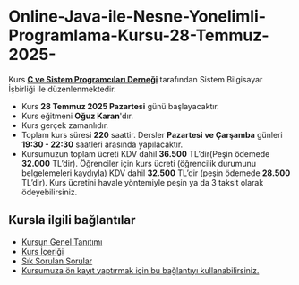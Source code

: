 # Online-Java-ile-Nesne-Yonelimli-Programlama-Kursu-28-Temmuz-2025-

Kurs [__C ve Sistem Programcıları Derneği__](http://www.csystem.org/) tarafından Sistem Bilgisayar İşbirliği ile düzenlenmektedir.
+ Kurs __28 Temmuz 2025 Pazartesi__ günü başlayacaktır.
+ Kurs eğitmeni __Oğuz Karan__'dır.
+ Kurs gerçek zamanlıdır.
+ Toplam kurs süresi __220__ saattir. Dersler __Pazartesi ve Çarşamba__ günleri __19:30 - 22:30__ saatleri arasında yapılacaktır.
+ Kursumuzun toplam ücreti KDV dahil __36.500__ TL’dir(Peşin ödemede __32.000__ TL’dir). Öğrenciler için kurs ücreti (öğrencilik durumunu belgelemeleri kaydıyla) KDV dahil __32.500__ TL’dir (peşin ödemede __28.500__ TL’dir). Kurs ücretini havale yöntemiyle peşin ya da 3 taksit olarak ödeyebilirsiniz.
## Kursla ilgili bağlantılar
+ [Kursun Genel Tanıtımı](https://github.com/CSD-1993/Online-Java-ile-Nesne-Yonelimli-Programlama-Kursu-10-Mart-2025-/blob/main/kurs_tanitimi.md)
+ [Kurs İçeriği](https://github.com/CSD-1993/Online-Java-ile-Nesne-Yonelimli-Programlama-Kursu-10-Mart-2025-/blob/main/kurs_icerigi.md)
+ [Sık Sorulan Sorular](https://github.com/CSD-1993/Online-Java-ile-Nesne-Yonelimli-Programlama-Kursu-10-Mart-2025-/blob/main/sss.md)
+ [Kursumuza ön kayıt yaptırmak için bu bağlantıyı kullanabilirsiniz.](https://us02web.zoom.us/meeting/register/tZYqf-2qrjwrHtJzL_HPulFw7vViBlAg5awT#/registration)
